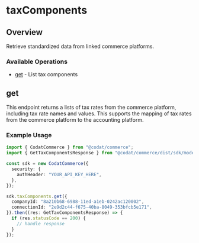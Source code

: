 # taxComponents

## Overview

Retrieve standardized data from linked commerce platforms.

### Available Operations

* [get](#get) - List tax components

## get

This endpoint returns a lists of tax rates from the commerce platform, including tax rate names and values. This supports the mapping of tax rates from the commerce platform to the accounting platform.

### Example Usage

```typescript
import { CodatCommerce } from "@codat/commerce";
import { GetTaxComponentsResponse } from "@codat/commerce/dist/sdk/models/operations";

const sdk = new CodatCommerce({
  security: {
    authHeader: "YOUR_API_KEY_HERE",
  },
});

sdk.taxComponents.get({
  companyId: "8a210b68-6988-11ed-a1eb-0242ac120002",
  connectionId: "2e9d2c44-f675-40ba-8049-353bfcb5e171",
}).then((res: GetTaxComponentsResponse) => {
  if (res.statusCode == 200) {
    // handle response
  }
});
```
